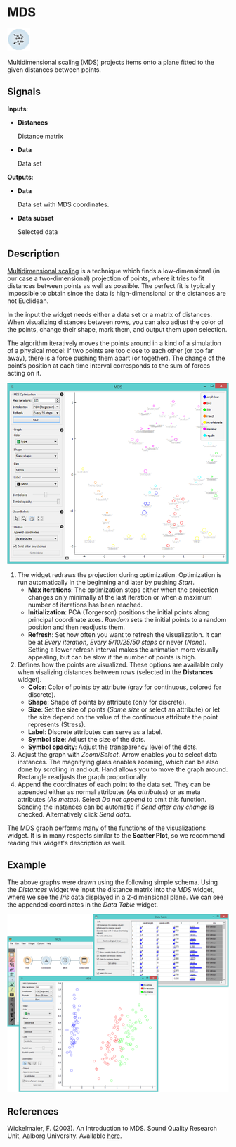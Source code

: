 MDS
===

![image](icons/mds.png)

Multidimensional scaling (MDS) projects items onto a plane fitted to the
given distances between points.

Signals
-------

**Inputs**:

- **Distances**

  Distance matrix

- **Data**

  Data set

**Outputs**:

- **Data**

  Data set with MDS coordinates.

- **Data subset**

  Selected data

Description
-----------

[Multidimensional scaling](https://en.wikipedia.org/wiki/Multidimensional_scaling) is a technique which finds a low-dimensional
(in our case a two-dimensional) projection of points, where it tries to
fit distances between points as well as possible. The perfect
fit is typically impossible to obtain since the data is high-dimensional or the distances are not Euclidean.

In the input the widget needs either a data set or a matrix of distances.
When visualizing distances between rows, you can also adjust the color of
the points, change their shape, mark them, and output them upon selection.

The algorithm iteratively moves the points around in a kind of a
simulation of a physical model: if two points are too close to each
other (or too far away), there is a force pushing them apart (or together).
The change of the point’s position at each time interval corresponds to
the sum of forces acting on it.

![image](images/MDS-zoo-stamped.png)

1. The widget redraws the projection during optimization. Optimization is run automatically in the beginning and later by pushing *Start*.
    - **Max iterations**: The optimization stops either when the projection changes only minimally
at the last iteration or when a maximum number of iterations has been reached.
    - **Initialization**: PCA (Torgerson) positions the initial points along principal coordinate axes. *Random* sets the initial points to a random position and then readjusts them. 
    - **Refresh**: Set how often you want to refresh the visualization. It can be at *Every iteration*, *Every 5/10/25/50 steps* or never (*None*). Setting a lower refresh interval makes the animation more visually appealing, but can be slow if
the number of points is high.
2. Defines how the points are visualized. These options are available only when visalizing distances between rows (selected in the **Distances** widget).
    - **Color**: Color of points by attribute (gray for continuous, colored for discrete).
    - **Shape**: Shape of points by attribute (only for discrete).
    - **Size**: Set the size of points (*Same size* or select an attribute) or let the size depend on the value of the continuous attribute the point represents (Stress).
    - **Label**: Discrete attributes can serve as a label.
    - **Symbol size**: Adjust the size of the dots.
    - **Symbol opacity**: Adjust the transparency level of the dots.
3. Adjust the graph with *Zoom/Select*. Arrow enables you to select data instances.
  The magnifying glass enables zooming, which can be also done by scrolling in and out. Hand allows you to move the graph around. Rectangle readjusts the graph proportionally.
4. Append the coordinates of each point to the data set. They can be appended either
as normal attributes (*As attributes*) or as meta attributes (*As metas*). Select *Do not append* to omit this function.
  Sending the instances can be automatic if *Send after any change* is checked. Alternatively click *Send data*.

The MDS graph performs many of the functions of the visualizations
widget. It is in many respects similar to the **Scatter Plot**, so we
recommend reading this widget's description as well.

Example
-------

The above graphs were drawn using the following simple schema. Using the *Distances* widget we input the distance matrix
into the *MDS* widget, where we see the *Iris* data displayed in a 2-dimensional plane. We can see the appended coordinates
in the *Data Table* widget.

![image](images/MDS-Example.png)

References
----------

Wickelmaier, F. (2003). An Introduction to MDS. Sound Quality Research Unit, Aalborg University. Available [here](https://homepages.uni-tuebingen.de/florian.wickelmaier/pubs/Wickelmaier2003SQRU.pdf).
